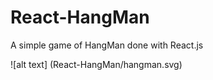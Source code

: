 # React-HangMan
A simple game of HangMan done with React.js

![alt text] (React-HangMan/hangman.svg)
